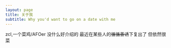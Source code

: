 ```yaml
---
layout: page
title: 关于我
subtitle: Why you'd want to go on a date with me
---
```


zcl,一个菜鸡/AFOer
没什么好介绍的
最近在某些人的~~循循善诱~~下复出了
但依然很菜
